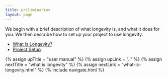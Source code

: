 ```yaml
---
title: priliminaries
layout: page
---
```


We begin with a brief description of what longevity is, and what it
does for you. We then describe how to set up your project to use
longevity.

- [What Is Longevity?](what-is-longevity.html)
- [Project Setup](project-setup.html)

{% assign upTitle = "user manual" %}
{% assign upLink = ".." %}
{% assign nextTitle = "what is longevity" %}
{% assign nextLink = "what-is-longevity.html" %}
{% include navigate.html %}

